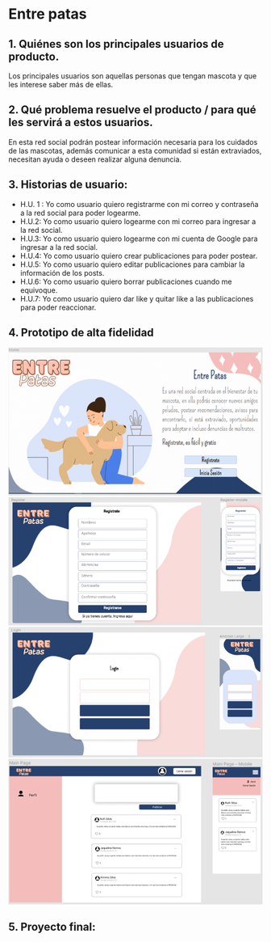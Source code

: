 # Entre patas
## 1. Quiénes son los principales usuarios de producto.

Los principales usuarios son aquellas personas que tengan mascota y que les interese saber más de ellas.
## 2. Qué problema resuelve el producto / para qué les servirá a estos usuarios.

En esta red social podrán postear información necesaria para los cuidados de las mascotas, además comunicar a esta comunidad si están extraviados, necesitan ayuda o deseen realizar alguna denuncia.

## 3. Historias de usuario:

  - H.U. 1 : Yo como usuario quiero registrarme con mi correo y contraseña a la red social para poder logearme.
  - H.U.2: Yo como usuario quiero logearme con mi correo para ingresar a la red social.
  - H.U.3: Yo como usuario quiero logearme con mi cuenta de Google para ingresar a la red social.
  - H.U.4: Yo como usuario quiero crear publicaciones para poder postear.
  - H.U.5: Yo como usuario quiero editar publicaciones para cambiar la información de los posts.
  - H.U.6: Yo como usuario quiero borrar publicaciones cuando me equivoque.
  - H.U.7: Yo como usuario quiero dar like y quitar like a las publicaciones para poder reaccionar.

## 4. Prototipo de alta fidelidad
![](/src/img/Home.png)
![](/src/img/Register.png)
![](/src/img/Login.png)
![](/src/img/MainPage.png)
## 5. Proyecto final:
